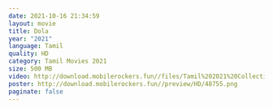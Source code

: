 ```yaml
---
date: 2021-10-16 21:34:59
layout: movie
title: Dola
year: "2021"
language: Tamil
quality: HD
category: Tamil Movies 2021
size: 500 MB
video: http://download.mobilerockers.fun//files/Tamil%202021%20Collection/Dola%20(2021)/Dola%20(2021)%20Full%20Movies/Dola%20(2021)%20HDRip/Dola%20(2021)%20HDRip%20Single%20Part.mp4
poster: http://download.mobilerockers.fun//preview/HD/48755.png
paginate: false
---
```

